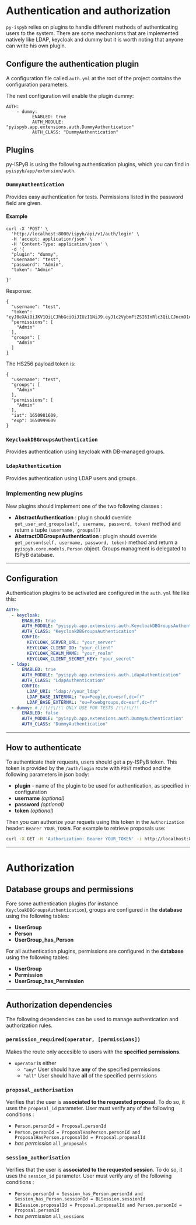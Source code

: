 # Authentication and authorization

`py-ispyb` relies on plugins to handle different methods of authenticating users to the system. There are some mechanisms that are implemented natively like LDAP, keycloak and dummy but it is worth noting that anyone can write his own plugin.

## Configure the authentication plugin

A configuration file called `auth.yml` at the root of the project contains the configuration parameters.

The next configuration will enable the plugin dummy:

```
AUTH:
    - dummy:
          ENABLED: true
          AUTH_MODULE: "pyispyb.app.extensions.auth.DummyAuthentication"
          AUTH_CLASS: "DummyAuthentication"
```

## Plugins

py-ISPyB is using the following authentication plugins, which you can find in `pyispyb/app/extension/auth`.

### `DummyAuthentication`

Provides easy authentication for tests. Permissions listed in the password field are given.

#### Example

```
curl -X 'POST' \
  'http://localhost:8000/ispyb/api/v1/auth/login' \
  -H 'accept: application/json' \
  -H 'Content-Type: application/json' \
  -d '{
  "plugin": "dummy",
  "username": "test",
  "password": "Admin",
  "token": "Admin"

}'
```

Response:

```
{
  "username": "test",
  "token": "eyJ0eXAiOiJKV1QiLCJhbGciOiJIUzI1NiJ9.eyJ1c2VybmFtZSI6InRlc3QiLCJncm91cHMiOlsiQWRtaW4iXSwicGVybWlzc2lvbnMiOlsiQWRtaW4iXSwiaWF0IjoxNjUwOTgxNjA5LCJleHAiOjE2NTA5OTk2MDl9.3Iq2lGG5RR6Gebss5qEDdASrEMwCIne2jFhaVqp91m0",
  "permissions": [
    "Admin"
  ],
  "groups": [
    "Admin"
  ]
}
```

The HS256 payload token is:

```
{
  "username": "test",
  "groups": [
    "Admin"
  ],
  "permissions": [
    "Admin"
  ],
  "iat": 1650981609,
  "exp": 1650999609
}

```

### `KeycloakDBGroupsAuthentication`

Provides authentication using keycloak with DB-managed groups.

### `LdapAuthentication`

Provides authentication using LDAP users and groups.

### Implementing new plugins

New plugins should implement one of the two following classes :

- **AbstractAuthentication** : plugin should override `get_user_and_groups(self, username, password, token)` method and return a tuple `(username, groups[])`
- **AbstractDBGroupsAuthentication** : plugin should override `get_person(self, username, password, token)` method and return a `pyispyb.core.models.Person` object. Groups managment is delegated to ISPyB database.

---

## Configuration

Authentication plugins to be activated are configured in the `auth.yml` file like this:

```yml
AUTH:
  - keycloak:
      ENABLED: true
      AUTH_MODULE: "pyispyb.app.extensions.auth.KeycloakDBGroupsAuthentication"
      AUTH_CLASS: "KeycloakDBGroupsAuthentication"
      CONFIG:
        KEYCLOAK_SERVER_URL: "your_server"
        KEYCLOAK_CLIENT_ID: "your_client"
        KEYCLOAK_REALM_NAME: "your_realm"
        KEYCLOAK_CLIENT_SECRET_KEY: "your_secret"
  - ldap:
      ENABLED: true
      AUTH_MODULE: "pyispyb.app.extensions.auth.LdapAuthentication"
      AUTH_CLASS: "LdapAuthentication"
      CONFIG:
        LDAP_URI: "ldap://your_ldap"
        LDAP_BASE_INTERNAL: "ou=People,dc=esrf,dc=fr"
        LDAP_BASE_EXTERNAL: "ou=Pxwebgroups,dc=esrf,dc=fr"
  - dummy: # /!\/!\/!\ ONLY USE FOR TESTS /!\/!\/!\
      ENABLED: false
      AUTH_MODULE: "pyispyb.app.extensions.auth.DummyAuthentication"
      AUTH_CLASS: "DummyAuthentication"
```

---

## How to authenticate

To authenticate their requests, users should get a py-ISPyB token. This token is provided by the `/auth/login` route with `POST` method and the following parameters in json body:

- **plugin** - name of the plugin to be used for authentication, as specified in configuration
- **username** _(optional)_
- **password** _(optional)_
- **token** _(optional)_

Then you can authorize your requets using this token in the `Authorization` header: `Bearer YOUR_TOKEN`. For example to retrieve proposals use:

```bash
curl -X GET -H 'Authorization: Bearer YOUR_TOKEN' -i http://localhost:8000/ispyb/api/v1/proposals
```

---

# Authorization

## Database groups and permissions

Fore some authentication plugins (for instance `KeycloakDBGroupsAuthentication`), groups are configured in the **database** using the following tables:

- **UserGroup**
- **Person**
- **UserGroup_has_Person**

For all authentication plugins, permissions are configured in the **database** using the following tables:

- **UserGroup**
- **Permission**
- **UserGroup_has_Permission**

---

## Authorization dependencies

The following dependencies can be used to manage authentication and authorization rules.

### `permission_required(operator, [permissions])`

Makes the route only accesible to users with the **specified permissions**.

- `operator` is either
  - `"any"` User should have **any** of the specified permissions
  - `"all"` User should have **all** of the specified permissions

### `proposal_authorisation`

Verifies that the user is **associated to the requested proposal**. To do so, it uses the `proposal_id` parameter.
User must verify any of the following conditions :

- `Person.personId = Proposal.personId`
- `Person.personId = ProposalHasPerson.personId and ProposalHasPerson.proposalId = Proposal.proposalId`
- _has permission_ `all_proposals`

### `session_authorisation`

Verifies that the user is **associated to the requested session**. To do so, it uses the `session_id` parameter.
User must verify any of the following conditions :

- `Person.personId = Session_has_Person.personId and Session_has_Person.sessionId = BLSession.sessionId`
- `BLSession.proposalId = Proposal.proposalId and Person.personId = Proposal.personId`
- _has permission_ `all_sessions`
